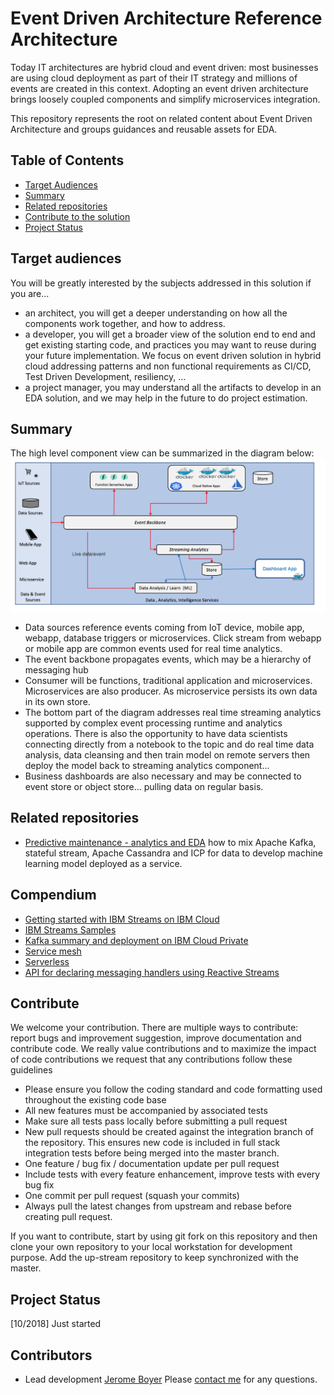 # Event Driven Architecture Reference Architecture
Today IT architectures are hybrid cloud and event driven: most businesses are using cloud deployment as part of their IT strategy and millions of events are created in this context. Adopting an event driven architecture brings loosely coupled components and simplify microservices integration.

This repository represents the root on related content about Event Driven Architecture and groups guidances and reusable assets for EDA.

## Table of Contents
* [Target Audiences](#target-audiences)
* [Summary](#summary)
* [Related repositories](#related-repositories)
* [Contribute to the solution](#contribute)
* [Project Status](#project-status)

## Target audiences
You will be greatly interested by the subjects addressed in this solution if you are...
* an architect, you will get a deeper understanding on how all the components work together, and how to address.
* a developer, you will get a broader view of the solution end to end and get existing starting code, and practices you may want to reuse during your future implementation. We focus on event driven solution in hybrid cloud addressing patterns and non functional requirements as CI/CD, Test Driven Development, resiliency, ...
* a project manager, you may understand all the artifacts to develop in an EDA solution, and we may help in the future to do project estimation.

## Summary
The high level component view can be summarized in the diagram below:  
![](docs/hl-arch.png)  

* Data sources reference events coming from IoT device, mobile app, webapp, database triggers or microservices. Click stream from webapp or mobile app are common events used for real time analytics.
* The event backbone propagates events, which may be a hierarchy of messaging hub
* Consumer will be functions, traditional application and microservices. Microservices are also producer. As microservice persists its own data in its own store. 
* The bottom part of the diagram addresses real time streaming analytics supported by complex event processing runtime and analytics operations. There is also the opportunity to have data scientists connecting directly from a notebook to the topic and do real time data analysis, data cleansing and then train model on remote servers then deploy the model back to streaming analytics component...
* Business dashboards are also necessary and may be connected to event store or object store... pulling data on regular basis.
 
## Related repositories
* [Predictive maintenance - analytics and EDA](https://github.com/ibm-cloud-architecture/refarch-asset-analytics) how to mix Apache Kafka, stateful stream, Apache Cassandra and ICP for data to develop machine learning model deployed as a service.


## Compendium
* [Getting started with IBM Streams on IBM Cloud](https://console.bluemix.net/docs/services/StreamingAnalytics/t_starter_app_deploy.html#starterapps_deploy)
* [IBM Streams Samples](https://ibmstreams.github.io/samples/)
* [Kafka summary and deployment on IBM Cloud Private](https://github.com/ibm-cloud-architecture/refarch-analytics/tree/master/docs/kafka)
* [Service mesh](https://github.com/ibm-cloud-architecture/refarch-integration/blob/master/docs/service-mesh/readme.md)
* [Serverless](https://github.com/ibm-cloud-architecture/refarch-integration/tree/master/docs/serverless)
* [API for declaring messaging handlers using Reactive Streams](https://github.com/eclipse/microprofile-reactive-messaging/blob/master/spec/src/main/asciidoc/architecture.asciidoc)

## Contribute
We welcome your contribution. There are multiple ways to contribute: report bugs and improvement suggestion, improve documentation and contribute code.
We really value contributions and to maximize the impact of code contributions we request that any contributions follow these guidelines
* Please ensure you follow the coding standard and code formatting used throughout the existing code base
* All new features must be accompanied by associated tests
* Make sure all tests pass locally before submitting a pull request
* New pull requests should be created against the integration branch of the repository. This ensures new code is included in full stack integration tests before being merged into the master branch.
* One feature / bug fix / documentation update per pull request
* Include tests with every feature enhancement, improve tests with every bug fix
* One commit per pull request (squash your commits)
* Always pull the latest changes from upstream and rebase before creating pull request.

If you want to contribute, start by using git fork on this repository and then clone your own repository to your local workstation for development purpose. Add the up-stream repository to keep synchronized with the master.

## Project Status
[10/2018] Just started

## Contributors
* Lead development [Jerome Boyer](https://www.linkedin.com/in/jeromeboyer/)
Please [contact me](mailto:boyerje@us.ibm.com) for any questions.
